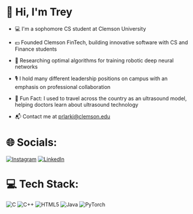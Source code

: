# 👋 Hi, I'm Trey  
 - 💻 I'm a sophomore CS student at Clemson University 
 
 - 💵 Founded Clemson FinTech, building innovative software with CS and Finance students 
 
 - 🔬 Researching optimal algorithms for training robotic deep neural networks 
 
 - 🎙️ I hold many different leadership positions on campus with an emphasis on professional collaboration
 
 - 🩻 Fun Fact: I used to travel across the country as an ultrasound model, helping doctors learn about ultrasound technology
 
 - 📬 Contact me at prlarki@clemson.edu


# 🌐 Socials:
[![Instagram](https://img.shields.io/badge/Instagram-%23E4405F.svg?logo=Instagram&logoColor=white)](https://instagram.com/trey.larkins) [![LinkedIn](https://img.shields.io/badge/LinkedIn-%230077B5.svg?logo=linkedin&logoColor=white)](https://linkedin.com/in/treylarkins) 

# 💻 Tech Stack:
![C](https://img.shields.io/badge/c-%2300599C.svg?style=for-the-badge&logo=c&logoColor=white) ![C++](https://img.shields.io/badge/c++-%2300599C.svg?style=for-the-badge&logo=c%2B%2B&logoColor=white) ![HTML5](https://img.shields.io/badge/html5-%23E34F26.svg?style=for-the-badge&logo=html5&logoColor=white) ![Java](https://img.shields.io/badge/java-%23ED8B00.svg?style=for-the-badge&logo=openjdk&logoColor=white) ![PyTorch](https://img.shields.io/badge/PyTorch-%23EE4C2C.svg?style=for-the-badge&logo=PyTorch&logoColor=white)
